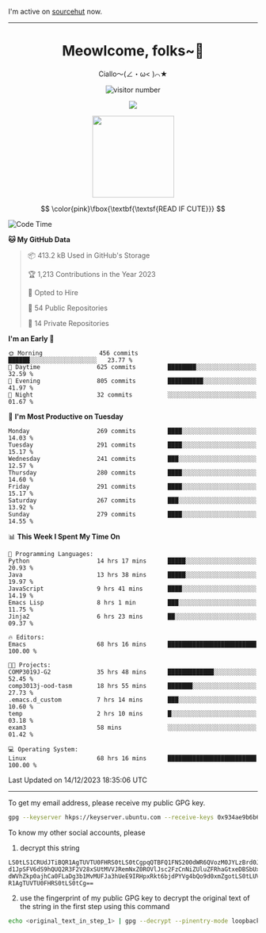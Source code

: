 I'm active on [sourcehut](https://sr.ht/~meow_king/) now. 

---

<div align="center">
  <h1>Meowlcome, folks~👋</h1>
  <p>Ciallo～(∠・ω< )⌒★</p>
</div>

<p align="center">
  <img src="https://count.getloli.com/get/@Ziqi-Yang?theme=rule34" alt="visitor number" />
</p>

<p align="center">
  <img src="https://skillicons.dev/icons?i=rust,c,py,flutter,go,java,js,bash,linux,emacs" />
</p>
<p align="center">
  <img height="165" src="https://github-readme-stats.vercel.app/api?username=Ziqi-Yang&show_icons=true&include_all_commits=true&hide_border=true" />
</p>

$$
\color{pink}\fbox{\textbf{\textsf{READ IF CUTE}}}
$$

<!--START_SECTION:waka-->
![Code Time](http://img.shields.io/badge/Code%20Time-2%2C122%20hrs%2036%20mins-blue)

**🐱 My GitHub Data** 

> 📦 413.2 kB Used in GitHub's Storage 
 > 
> 🏆 1,213 Contributions in the Year 2023
 > 
> 💼 Opted to Hire
 > 
> 📜 54 Public Repositories 
 > 
> 🔑 14 Private Repositories 
 > 
**I'm an Early 🐤** 

```text
🌞 Morning                456 commits         ██████░░░░░░░░░░░░░░░░░░░   23.77 % 
🌆 Daytime                625 commits         ████████░░░░░░░░░░░░░░░░░   32.59 % 
🌃 Evening                805 commits         ██████████░░░░░░░░░░░░░░░   41.97 % 
🌙 Night                  32 commits          ░░░░░░░░░░░░░░░░░░░░░░░░░   01.67 % 
```
📅 **I'm Most Productive on Tuesday** 

```text
Monday                   269 commits         ████░░░░░░░░░░░░░░░░░░░░░   14.03 % 
Tuesday                  291 commits         ████░░░░░░░░░░░░░░░░░░░░░   15.17 % 
Wednesday                241 commits         ███░░░░░░░░░░░░░░░░░░░░░░   12.57 % 
Thursday                 280 commits         ████░░░░░░░░░░░░░░░░░░░░░   14.60 % 
Friday                   291 commits         ████░░░░░░░░░░░░░░░░░░░░░   15.17 % 
Saturday                 267 commits         ███░░░░░░░░░░░░░░░░░░░░░░   13.92 % 
Sunday                   279 commits         ████░░░░░░░░░░░░░░░░░░░░░   14.55 % 
```


📊 **This Week I Spent My Time On** 

```text
💬 Programming Languages: 
Python                   14 hrs 17 mins      █████░░░░░░░░░░░░░░░░░░░░   20.93 % 
Java                     13 hrs 38 mins      █████░░░░░░░░░░░░░░░░░░░░   19.97 % 
JavaScript               9 hrs 41 mins       ████░░░░░░░░░░░░░░░░░░░░░   14.19 % 
Emacs Lisp               8 hrs 1 min         ███░░░░░░░░░░░░░░░░░░░░░░   11.75 % 
Jinja2                   6 hrs 23 mins       ██░░░░░░░░░░░░░░░░░░░░░░░   09.37 % 

🔥 Editors: 
Emacs                    68 hrs 16 mins      █████████████████████████   100.00 % 

🐱‍💻 Projects: 
COMP3019J-G2             35 hrs 48 mins      █████████████░░░░░░░░░░░░   52.45 % 
comp3013j-ood-tasm       18 hrs 55 mins      ███████░░░░░░░░░░░░░░░░░░   27.73 % 
.emacs.d_custom          7 hrs 14 mins       ███░░░░░░░░░░░░░░░░░░░░░░   10.60 % 
temp                     2 hrs 10 mins       █░░░░░░░░░░░░░░░░░░░░░░░░   03.18 % 
exam3                    58 mins             ░░░░░░░░░░░░░░░░░░░░░░░░░   01.42 % 

💻 Operating System: 
Linux                    68 hrs 16 mins      █████████████████████████   100.00 % 
```


 Last Updated on 14/12/2023 18:35:06 UTC
<!--END_SECTION:waka-->

-----

To get my email address, please receive my public GPG key.
```bash
gpg --keyserver hkps://keyserver.ubuntu.com --receive-keys 0x934ae9b6b6e9ff34
```
To know my other social accounts, please
1) decrypt this string
```
LS0tLS1CRUdJTiBQR1AgTUVTU0FHRS0tLS0tCgpqQTBFQ1FNS200dWR6QVozM0JYLzBrd0JNU0Ru
d1JpSFV6dS9hQUQ2R3F2V28xSUtMVVJRemNxZ0ROVlJsc2FzCnNiZUluZFRhaGtxeDBSbUxEajVq
dWVhZkp0ajhCa0FLaDg3b1MvMUFJa3hUeE9IRHpxRkt6bjdPYVg4bQo9d0xmZgotLS0tLUVORCBQ
R1AgTUVTU0FHRS0tLS0tCg==
```
2) use the fingerprint of my public GPG key to decrypt the original text of the string in the first step using this command
```bash
echo <original_text_in_step_1> | gpg --decrypt --pinentry-mode loopback --armor
```


